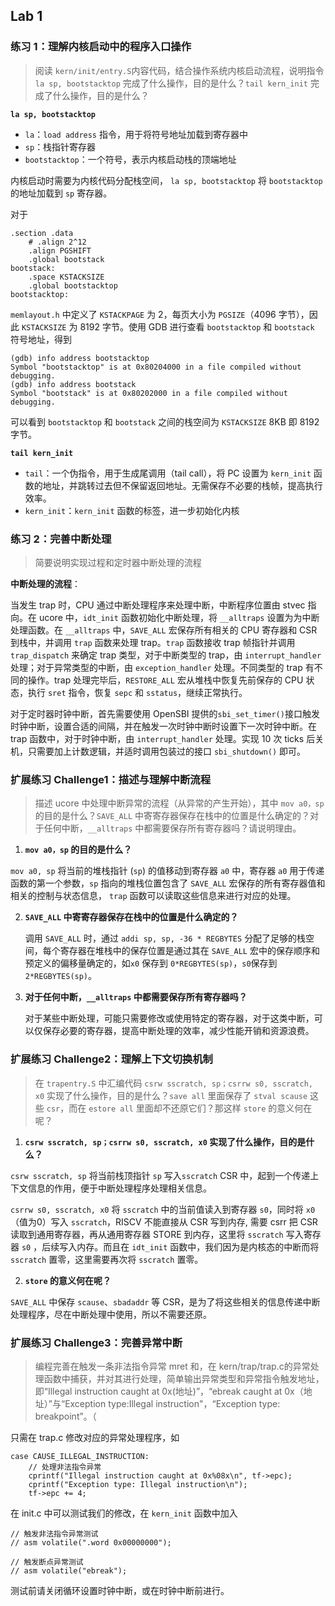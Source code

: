 ## Lab 1

### 练习 1：理解内核启动中的程序入口操作

> 阅读 `kern/init/entry.S`内容代码，结合操作系统内核启动流程，说明指令 `la sp, bootstacktop` 完成了什么操作，目的是什么？`tail kern_init` 完成了什么操作，目的是什么？

 **`la sp, bootstacktop`** 

- `la`：`load address` 指令，用于将符号地址加载到寄存器中
- `sp`：栈指针寄存器
- `bootstacktop`：一个符号，表示内核启动栈的顶端地址

内核启动时需要为内核代码分配栈空间， `la sp, bootstacktop` 将 `bootstacktop` 的地址加载到 `sp` 寄存器。

对于

```assembly
.section .data
    # .align 2^12
    .align PGSHIFT
    .global bootstack
bootstack:
    .space KSTACKSIZE
    .global bootstacktop
bootstacktop:
```

`memlayout.h` 中定义了 `KSTACKPAGE` 为 2，每页大小为 `PGSIZE`（4096 字节），因此 `KSTACKSIZE` 为 8192 字节。使用 GDB 进行查看 `bootstacktop` 和 `bootstack` 符号地址，得到

```
(gdb) info address bootstacktop
Symbol "bootstacktop" is at 0x80204000 in a file compiled without debugging.
(gdb) info address bootstack
Symbol "bootstack" is at 0x80202000 in a file compiled without debugging.
```

可以看到  `bootstacktop` 和 `bootstack` 之间的栈空间为  `KSTACKSIZE` 8KB 即 8192 字节。

**`tail kern_init`**

- `tail`：一个伪指令，用于生成尾调用（tail call），将 PC 设置为 `kern_init` 函数的地址，并跳转过去但不保留返回地址。无需保存不必要的栈帧，提高执行效率。
- `kern_init`：`kern_init` 函数的标签，进一步初始化内核



### 练习 2：完善中断处理

> 简要说明实现过程和定时器中断处理的流程

**中断处理的流程**：

当发生 trap 时，CPU 通过中断处理程序来处理中断，中断程序位置由 stvec 指向。在 ucore 中，`idt_init` 函数初始化中断处理，将 `__alltraps` 设置为为中断处理函数。在 `__alltraps` 中，`SAVE_ALL`  宏保存所有相关的 CPU 寄存器和 CSR 到栈中，并调用 `trap` 函数来处理 trap。`trap` 函数接收 trap 帧指针并调用 `trap_dispatch` 来确定 trap 类型，对于中断类型的 trap，由 `interrupt_handler` 处理；对于异常类型的中断，由 `exception_handler` 处理。不同类型的 trap 有不同的操作。trap 处理完毕后，`RESTORE_ALL` 宏从堆栈中恢复先前保存的 CPU 状态，执行 `sret` 指令，恢复 `sepc` 和 `sstatus`，继续正常执行。

对于定时器时钟中断，首先需要使用 OpenSBI 提供的`sbi_set_timer()`接口触发时钟中断，设置合适的间隔，并在触发一次时钟中断时设置下一次时钟中断。在 trap 函数中，对于时钟中断，由 `interrupt_handler` 处理。实现 10 次 ticks 后关机，只需要加上计数逻辑，并适时调用包装过的接口 `sbi_shutdown()` 即可。



### 扩展练习 Challenge1：描述与理解中断流程

> 描述 ucore 中处理中断异常的流程（从异常的产生开始），其中 `mov a0，sp` 的目的是什么？`SAVE_ALL` 中寄寄存器保存在栈中的位置是什么确定的？对于任何中断，`__alltraps` 中都需要保存所有寄存器吗？请说明理由。

1.  **`mov a0，sp` 的目的是什么？**

   `mov a0, sp` 将当前的堆栈指针 (`sp`) 的值移动到寄存器 `a0` 中，寄存器 `a0` 用于传递函数的第一个参数，`sp` 指向的堆栈位置包含了 `SAVE_ALL` 宏保存的所有寄存器值和相关的控制与状态信息， `trap` 函数可以读取这些信息来进行对应的处理。

2. **`SAVE_ALL` 中寄寄存器保存在栈中的位置是什么确定的？**

   调用 `SAVE_ALL` 时，通过 `addi sp, sp, -36 * REGBYTES` 分配了足够的栈空间，每个寄存器在堆栈中的保存位置是通过其在 `SAVE_ALL` 宏中的保存顺序和预定义的偏移量确定的，如`x0` 保存到 `0*REGBYTES(sp)`，`s0`保存到 `2*REGBYTES(sp)`。

3. **对于任何中断，`__alltraps` 中都需要保存所有寄存器吗？**

   对于某些中断处理，可能只需要修改或使用特定的寄存器，对于这类中断，可以仅保存必要的寄存器，提高中断处理的效率，减少性能开销和资源浪费。



### 扩展练习 Challenge2：理解上下文切换机制

> 在 `trapentry.S` 中汇编代码 `csrw sscratch, sp；csrrw s0, sscratch, x0` 实现了什么操作，目的是什么？`save all` 里面保存了 `stval scause` 这些 `csr`，而在 `estore all` 里面却不还原它们？那这样 `store` 的意义何在呢？

1.  **`csrw sscratch, sp；csrrw s0, sscratch, x0` 实现了什么操作，目的是什么？**

   `csrw sscratch, sp` 将当前栈顶指针 `sp`  写入`sscratch` CSR 中，起到一个传递上下文信息的作用，便于中断处理程序处理相关信息。

   `csrrw s0, sscratch, x0` 将 `sscratch` 中的当前值读入到寄存器 `s0`，同时将 `x0`（值为0）写入 `sscratch`，RISCV 不能直接从 CSR 写到内存, 需要 csrr 把 CSR 读取到通用寄存器，再从通用寄存器 STORE 到内存，这里将 `sscratch` 写入寄存器 `s0` ，后续写入内存。而且在 `idt_init` 函数中，我们因为是内核态的中断而将 `sscratch` 置零，这里需要再次将 `sscratch` 置零。

2.  **`store` 的意义何在呢？**

   `SAVE_ALL` 中保存 `scause`、`sbadaddr` 等 CSR，是为了将这些相关的信息传递中断处理程序，尽在中断处理中使用，所以不需要还原。



### 扩展练习 Challenge3：完善异常中断

> 编程完善在触发一条非法指令异常 mret 和，在 kern/trap/trap.c的异常处理函数中捕获，并对其进行处理，简单输出异常类型和异常指令触发地址，即“Illegal instruction caught at 0x(地址)”，“ebreak caught at 0x（地址）”与“Exception type:Illegal instruction"，“Exception type: breakpoint”。（

只需在 trap.c 修改对应的异常处理程序，如

```
case CAUSE_ILLEGAL_INSTRUCTION:
    // 处理非法指令异常
    cprintf("Illegal instruction caught at 0x%08x\n", tf->epc);
    cprintf("Exception type: Illegal instruction\n");
    tf->epc += 4;
```

在 init.c 中可以测试我们的修改，在 `kern_init`  函数中加入

```
// 触发非法指令异常测试
// asm volatile(".word 0x00000000"); 

// 触发断点异常测试
// asm volatile("ebreak");
```

测试前请关闭循环设置时钟中断，或在时钟中断前进行。

